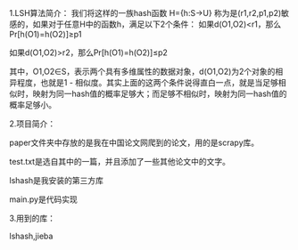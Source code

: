 1.LSH算法简介：
我们将这样的一族hash函数 H={h:S→U} 称为是(r1,r2,p1,p2)敏感的，如果对于任意H中的函数h，满足以下2个条件：
如果d(O1,O2)<r1，那么Pr[h(O1)=h(O2)]≥p1

如果d(O1,O2)>r2，那么Pr[h(O1)=h(O2)]≤p2

其中，O1,O2∈S，表示两个具有多维属性的数据对象，d(O1,O2)为2个对象的相异程度，也就是1 - 相似度。其实上面的这两个条件说得直白一点，就是当足够相似时，映射为同一hash值的概率足够大；而足够不相似时，映射为同一hash值的概率足够小。

2.项目简介：

paper文件夹中存放的是我在中国论文网爬到的论文，用的是scrapy库。

test.txt是选自其中的一篇，并且添加了一些其他论文中的文字。

lshash是我安装的第三方库

main.py是代码实现

3.用到的库：

lshash,jieba
